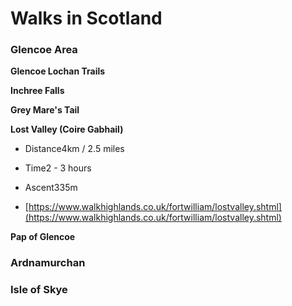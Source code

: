 # Walks in Scotland

### Glencoe Area

**Glencoe Lochan Trails**

**Inchree Falls**

**Grey Mare's Tail**

**Lost Valley \(Coire Gabhail\)**

* Distance4km / 2.5 miles

* Time2 - 3 hours

* Ascent335m
* [https://www.walkhighlands.co.uk/fortwilliam/lostvalley.shtml](https://www.walkhighlands.co.uk/fortwilliam/lostvalley.shtml)

**Pap of Glencoe**

### Ardnamurchan



### Isle of Skye

### 



